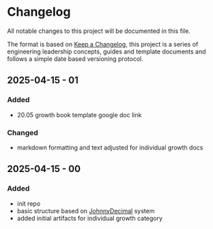 # Changelog

All notable changes to this project will be documented in this file.

The format is based on [Keep a Changelog](https://keepachangelog.com/en/1.1.0/), this project is a
series of engineering leadership concepts, guides and template documents and follows a simple date
based versioning protocol.

## 2025-04-15 - 01

### Added

- 20.05 growth book template google doc link

### Changed

- markdown formatting and text adjusted for individual growth docs

## 2025-04-15 - 00

### Added

- init repo
- basic structure based on [JohnnyDecimal](https://johnnydecimal.com/) system
- added initial artifacts for individual growth category
